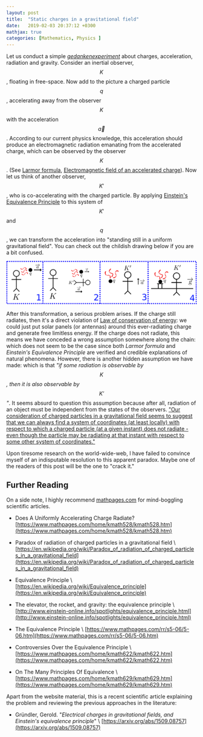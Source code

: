 ```yaml
---
layout: post
title:  "Static charges in a gravitational field"
date:   2019-02-03 20:37:12 +0300
mathjax: true
categories: [Mathematics, Physics ]
---
```

Let us conduct a simple [_gedankenexperiment_](https://www.britannica.com/science/Gedankenexperiment) about charges, acceleration, radiation and gravity. Consider an inertial observer, $$K$$, floating in free-space. Now add to the picture a charged particle $$q$$, accelerating away from the observer $$K$$ with the acceleration $$\overrightarrow{a}$$. According to our current physics knowledge, this acceleration should produce an electromagnetic radiation emanating from the accelerated charge, which can be observed by the observer $$K$$. (See [Larmor formula](https://en.wikipedia.org/wiki/Larmor_formula), [Electromagnetic field of an accelerated charge](http://www.tapir.caltech.edu/~teviet/Waves/empulse.html)). Now let us think of another observer, $$K'$$, who is co-accelerating with the charged particle. By applying [Einstein's Equivalence Principle](http://www.einstein-online.info/spotlights/equivalence_principle.html) to this system of $$K'$$ and $$q$$, we can transform the acceleration into "standing still in a uniform gravitational field". You can check out the childish drawing below if you are a bit confused.

![](/assets/2019-02-03-static-charges-in-a-gravitational-field/rel0.png)

After this transformation, a serious problem arises. If the charge still radiates, then it's a direct violation of [Law of conservation of energy](http://www.nyu.edu/classes/tuckerman/adv.chem/lectures/lecture_2/node4.html): we could just put solar panels (or antennas) around this ever-radiating charge and generate free limitless energy. If the charge does not radiate, this means we have conceded a wrong assumption somewhere along the chain: which does not seem to be the case since both _Larmor formula_ and _Einstein's Equivalence Principle_ are verified and credible explanations of natural phenomena. However, there is another hidden assumption we have made: which is that _"if some radiation is observable by $$K$$, then it is also observable by $$K'$$"_. It seems absurd to question this assumption because after all, radiation of an object must be independent from the states of the observers. ["Our consideration of charged particles in a gravitational field seems to suggest that we can always find a system of coordinates (at least locally) with respect to which a charged particle (at a given instant) does not radiate - even though the particle may be radiating at that instant with respect to some other system of coordinates."](https://www.mathpages.com/home/kmath528/kmath528.htm)

Upon tiresome research on the world-wide-web, I have failed to convince myself of an indisputable resolution to this apparent paradox. Maybe one of the readers of this post will be the one to "crack it."

## Further Reading

On a side note, I highly recommend [mathpages.com](https://www.mathpages.com) for mind-boggling scientific articles.

* Does A Uniformly Accelerating Charge Radiate? [https://www.mathpages.com/home/kmath528/kmath528.htm](https://www.mathpages.com/home/kmath528/kmath528.htm)

* Paradox of radiation of charged particles in a gravitational field \\
[https://en.wikipedia.org/wiki/Paradox_of_radiation_of_charged_particles_in_a_gravitational_field](https://en.wikipedia.org/wiki/Paradox_of_radiation_of_charged_particles_in_a_gravitational_field)


* Equivalence Principle \\
[https://en.wikipedia.org/wiki/Equivalence_principle](https://en.wikipedia.org/wiki/Equivalence_principle)

* The elevator, the rocket, and gravity: the equivalence principle \\
[http://www.einstein-online.info/spotlights/equivalence_principle.html](http://www.einstein-online.info/spotlights/equivalence_principle.html)


* The Equivalence Principle \\
[https://www.mathpages.com/rr/s5-06/5-06.htm](https://www.mathpages.com/rr/s5-06/5-06.htm)

* Controversies Over the Equivalence Principle \\
[https://www.mathpages.com/home/kmath622/kmath622.htm](https://www.mathpages.com/home/kmath622/kmath622.htm)

* On The Many Principles Of Equivalence \\
[https://www.mathpages.com/home/kmath629/kmath629.htm](https://www.mathpages.com/home/kmath629/kmath629.htm)

Apart from the website material, this is a recent scientific article explaining the problem and reviewing the previous approaches in the literature:

* Gründler, Gerold. "_Electrical charges in gravitational fields, and Einstein's equivalence principle_" \\
[https://arxiv.org/abs/1509.08757](https://arxiv.org/abs/1509.08757)
